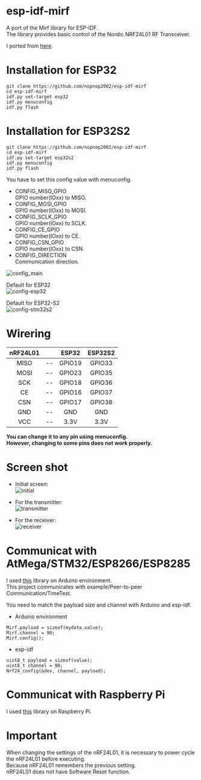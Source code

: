 # esp-idf-mirf
A port of the Mirf library for ESP-IDF.   
The library provides basic control of the Nordic NRF24L01 RF Transceiver.

I ported from [here](https://github.com/nopnop2002/Arduino-STM32-nRF24L01).   

# Installation for ESP32

```
git clone https://github.com/nopnop2002/esp-idf-mirf
cd esp-idf-mirf
idf.py set-target esp32
idf.py menuconfig
idf.py flash
```

# Installation for ESP32S2

```
git clone https://github.com/nopnop2002/esp-idf-mirf
cd esp-idf-mirf
idf.py set-target esp32s2
idf.py menuconfig
idf.py flash
```

You have to set this config value with menuconfig.   
- CONFIG_MISO_GPIO   
 GPIO number(IOxx) to MISO.
- CONFIG_MOSI_GPIO   
 GPIO number(IOxx) to MOSI.
- CONFIG_SCLK_GPIO   
 GPIO number(IOxx) to SCLK.
- CONFIG_CE_GPIO   
 GPIO number(IOxx) to CE.
- CONFIG_CSN_GPIO   
 GPIO number(IOxx) to CSN.
- CONFIG_DIRECTION   
 Communication direction.

![config_main](https://user-images.githubusercontent.com/6020549/108617359-0cc3c500-7459-11eb-9a05-2dd5ce60113b.jpg)

Default for ESP32   
![config-esp32](https://user-images.githubusercontent.com/6020549/108617361-0fbeb580-7459-11eb-97de-4650e5225df0.jpg)

Default for ESP32-S2   
![config-stm32s2](https://user-images.githubusercontent.com/6020549/108617363-13ead300-7459-11eb-994c-c971342a7bb0.jpg)

# Wirering

|nRF24L01||ESP32|ESP32S2|
|:-:|:-:|:-:|:-:|
|MISO|--|GPIO19|GPIO33|
|MOSI|--|GPIO23|GPIO35|
|SCK|--|GPIO18|GPIO36|
|CE|--|GPIO16|GPIO37|
|CSN|--|GPIO17|GPIO38|
|GND|--|GND|GND|
|VCC|--|3.3V|3.3V|

__You can change it to any pin using menuconfig.__   
__However, changing to some pins does not work properly.__

# Screen shot
- Initial screen:   
![initial](https://user-images.githubusercontent.com/6020549/108617481-17cb2500-745a-11eb-88d7-85e6e2426a4e.jpg)

- For the transmitter:   
![transmitter](https://user-images.githubusercontent.com/6020549/73982279-496c6d80-4977-11ea-82c6-f7c62764b18c.jpg)

- For the receiver:   
![receiver](https://user-images.githubusercontent.com/6020549/73982284-4b363100-4977-11ea-9ae1-af9da92b13fb.jpg)

# Communicat with AtMega/STM32/ESP8266/ESP8285   
I used [this](https://github.com/nopnop2002/Arduino-STM32-nRF24L01) library on Arduino environment.   
This project communicates with example/Peer-to-peer Communication/TimeTest.   

You need to match the payload size and channel with Arduino and esp-idf.   

- Arduino environment   
```
Mirf.payload = sizeof(mydata.value);
Mirf.channel = 90;
Mirf.config();
```
- esp-idf   
```
uint8_t payload = sizeof(value);
uint8_t channel = 90;
Nrf24_config(&dev, channel, payload);
```

# Communicat with Raspberry Pi
I used [this](https://github.com/nopnop2002/Raspberry-Mirf) library on Raspberry Pi.   

# Important
When changing the settings of the nRF24L01, it is necessary to power cycle the nRF24L01 before executing.   
Because nRF24L01 remembers the previous setting.   
nRF24L01 does not have Software Reset function.   
